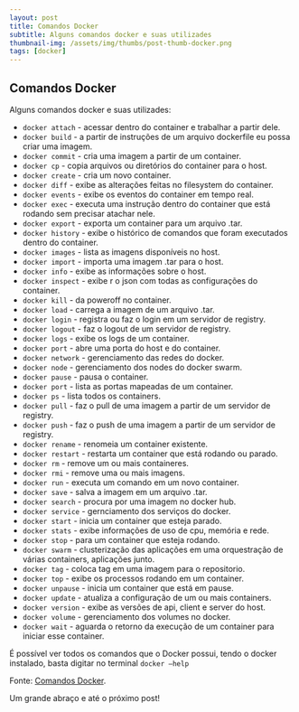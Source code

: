 ```yaml
---
layout: post
title: Comandos Docker
subtitle: Alguns comandos docker e suas utilizades
thumbnail-img: /assets/img/thumbs/post-thumb-docker.png
tags: [docker]
---
```


## Comandos Docker

Alguns comandos docker e suas utilizades:

* <code>docker attach</code> - acessar dentro do container e trabalhar a partir dele.
* <code>docker build</code> - a partir de instruções de um arquivo dockerfile eu possa criar uma imagem.
* <code>docker commit</code> - cria uma imagem a partir de um container.
* <code>docker cp</code> - copia arquivos ou diretórios do container para o host.
* <code>docker create</code> - cria um novo container.
* <code>docker diff</code> - exibe as alterações feitas no filesystem do container.
* <code>docker events</code> - exibe os eventos do container em tempo real.
* <code>docker exec</code> - executa uma instrução dentro do container que está rodando sem precisar atachar nele.
* <code>docker export</code> - exporta um container para um arquivo .tar.
* <code>docker history</code> - exibe o histórico de comandos que foram executados dentro do container.
* <code>docker images</code> - lista as imagens disponíveis no host.
* <code>docker import</code> - importa uma imagem .tar para o host.
* <code>docker info</code> - exibe as informações sobre o host.
* <code>docker inspect</code> - exibe r o json com todas as configurações do container.
* <code>docker kill</code> - da poweroff no container.
* <code>docker load</code> - carrega a imagem de um arquivo .tar.
* <code>docker login</code> - registra ou faz o login em um servidor de registry.
* <code>docker logout</code> - faz o logout de um servidor de registry.
* <code>docker logs</code> - exibe os logs de um container.
* <code>docker port</code> - abre uma porta do host e do container.
* <code>docker network</code> - gerenciamento das redes do docker.
* <code>docker node</code> - gerenciamento dos nodes do docker swarm.
* <code>docker pause</code> - pausa o container.
* <code>docker port</code> - lista as portas mapeadas de um container.
* <code>docker ps</code> - lista todos os containers.
* <code>docker pull</code> - faz o pull de uma imagem a partir de um servidor de registry.
* <code>docker push</code> - faz o push de uma imagem a partir de um servidor de registry.
* <code>docker rename</code> - renomeia um container existente.
* <code>docker restart</code> - restarta um container que está rodando ou parado.
* <code>docker rm</code> - remove um ou mais containeres.
* <code>docker rmi</code> - remove uma ou mais imagens.
* <code>docker run</code> - executa um comando em um novo container.
* <code>docker save</code> - salva a imagem em um arquivo .tar.
* <code>docker search</code> - procura por uma imagem no docker hub.
* <code>docker service</code> - gernciamento dos serviços do docker.
* <code>docker start</code> - inicia um container que esteja parado.
* <code>docker stats</code> - exibe informações de uso de cpu, memória e rede.
* <code>docker stop</code> - para um container que esteja rodando.
* <code>docker swarm</code> - clusterização das aplicações em uma orquestração de várias containers, aplicações junto.
* <code>docker tag</code> - coloca tag em uma imagem para o repositorio.
* <code>docker top</code> - exibe os processos rodando em um container.
* <code>docker unpause</code> - inicia um container que está em pause.
* <code>docker update</code> - atualiza a configuração de um ou mais containers.
* <code>docker version</code> - exibe as versões de api, client e server do host.
* <code>docker volume</code> - gerenciamento dos volumes no docker.
* <code>docker wait</code> - aguarda o retorno da execução de um container para iniciar esse container.

É possível ver todos os comandos que o Docker possui, tendo o docker instalado, basta digitar no terminal <code>docker –help</code>

Fonte:
<a href="https://gist.github.com/morvanabonin/862a973c330107540f28fab0f26181d8" target="\_blank">Comandos Docker</a>.

Um grande abraço e até o próximo post!
